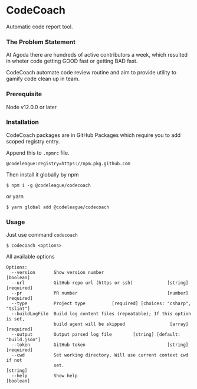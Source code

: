 # CodeCoach
Automatic code report tool.

### The Problem Statement
At Agoda there are hundreds of active contributors a week, which resulted in wheter code getting GOOD fast or getting BAD fast.

CodeCoach automate code review routine and aim to provide utility to gamify code clean up in team.  

### Prerequisite
Node v12.0.0 or later

### Installation
CodeCoach packages are in GitHub Packages which require you to add scoped registry entry.

Append this to `.npmrc` file.
```
@codeleague:registry=https://npm.pkg.github.com
```

Then install it globally by npm
```shell script
$ npm i -g @codeleague/codecoach
```
or yarn
```shell script
$ yarn global add @codeleague/codecoach
```

### Usage
Just use command `codecoach`
```shell script
$ codecoach <options>
```

All available options
```
Options:
  --version       Show version number                                  [boolean]
  --url           GitHub repo url (https or ssh)             [string] [required]
  --pr            PR number                                  [number] [required]
  --type          Project type          [required] [choices: "csharp", "tslint"]
  --buildLogFile  Build log content files (repeatable); If this option is set,
                  build agent will be skipped                 [array] [required]
  --output        Output parsed log file        [string] [default: "build.json"]
  --token         GitHub token                               [string] [required]
  --cwd           Set working directory. Will use current context cwd if not
                  set.                                                  [string]
  --help          Show help                                            [boolean]
```

